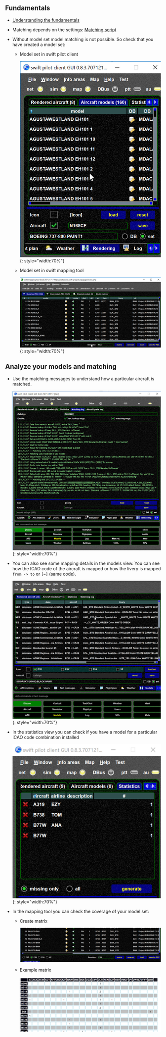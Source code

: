 <!--
    SPDX-FileCopyrightText: Copyright (C) swift Project Community / Contributors
    SPDX-License-Identifier: GFDL-1.3-only
-->

## Fundamentals

- [Understanding the fundamentals](./../mapping_matching_model_set_theory_concepts.md)
- Matching depends on the settings: [Matching script](./matching_script.md)
-   Without model set model matching is not possible. So check that you have created a model set:

    - Model set in swift pilot client

        ![](./../../img/swift_pilot_client_aircraft_models.jpg){: style="width:70%"}

    - Model set in swift mapping tool

        ![](./../../img/swift_datastore_model_set.jpg){: style="width:70%"}

## Analyze your models and matching

-   Use the matching messages to understand how a particular aircraft is matched.

    ![](./../../img/swift_pilot_client_matching_messages.jpg){: style="width:70%"}

- You can also see some mapping details in the models view.
  You can see how the ICAO code of the aircraft is mapped or how the livery is mapped `from -> to` or `[=]` (same code).

    ![](./../../img/Models_view_see_mapping.jpg){: style="width:70%"}

- In the statistics view you can check if you have a model for a particular ICAO code combination installed

    ![](./../../img/swift_pilot_client_statistics.jpg){: style="width:70%"}

- In the mapping tool you can check the coverage of your model set:

    - Create matrix

        ![](./../../img/swift_mapping_tool_matrix.jpg)

    - Example matrix

        ![](./../../img/Model_set_example_matrix.jpg)

